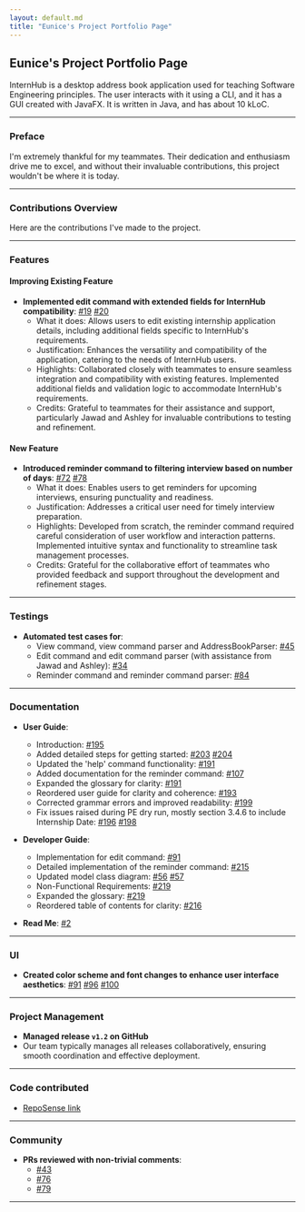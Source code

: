 ```yaml
---
layout: default.md
title: "Eunice's Project Portfolio Page"
---
```


## Eunice's Project Portfolio Page

InternHub is a desktop address book application used for teaching Software Engineering principles. The user interacts with it using a CLI, and it has a GUI created with JavaFX. It is written in Java, and has about 10 kLoC.

---

### Preface

I'm extremely thankful for my teammates. Their dedication and enthusiasm drive me to excel, and without their invaluable contributions, this project wouldn't be where it is today.

---

### Contributions Overview

Here are the contributions I've made to the project.

---

### Features

#### Improving Existing Feature
* **Implemented edit command with extended fields for InternHub compatibility**: [\#19](https://github.com/AY2324S2-CS2103T-F14-1/tp/pull/19) [\#20](https://github.com/AY2324S2-CS2103T-F14-1/tp/pull/20)
  * What it does: Allows users to edit existing internship application details, including additional fields specific to InternHub's requirements.
  * Justification: Enhances the versatility and compatibility of the application, catering to the needs of InternHub users.
  * Highlights: Collaborated closely with teammates to ensure seamless integration and compatibility with existing features. Implemented additional fields and validation logic to accommodate InternHub's requirements.
  * Credits: Grateful to teammates for their assistance and support, particularly Jawad and Ashley for invaluable contributions to testing and refinement.

#### New Feature
* **Introduced reminder command to filtering interview based on number of days**: [\#72](https://github.com/AY2324S2-CS2103T-F14-1/tp/pull/72) [\#78](https://github.com/AY2324S2-CS2103T-F14-1/tp/pull/78)
  * What it does: Enables users to get reminders for upcoming interviews, ensuring punctuality and readiness.
  * Justification: Addresses a critical user need for timely interview preparation.
  * Highlights: Developed from scratch, the reminder command required careful consideration of user workflow and interaction patterns. Implemented intuitive syntax and functionality to streamline task management processes.
  * Credits: Grateful for the collaborative effort of teammates who provided feedback and support throughout the development and refinement stages.

---

### Testings

* **Automated test cases for**:
  - View command, view command parser and AddressBookParser: [\#45](https://github.com/AY2324S2-CS2103T-F14-1/tp/pull/45)
  - Edit command and edit command parser (with assistance from Jawad and Ashley): [\#34](https://github.com/AY2324S2-CS2103T-F14-1/tp/pull/34)
  - Reminder command and reminder command parser: [\#84](https://github.com/AY2324S2-CS2103T-F14-1/tp/pull/84)

---

### Documentation

* **User Guide**:
  - Introduction: [\#195](https://github.com/AY2324S2-CS2103T-F14-1/tp/pull/195) 
  - Added detailed steps for getting started: [\#203](https://github.com/AY2324S2-CS2103T-F14-1/tp/pull/203) [\#204](https://github.com/AY2324S2-CS2103T-F14-1/tp/pull/204) 
  - Updated the 'help' command functionality: [\#191](https://github.com/AY2324S2-CS2103T-F14-1/tp/pull/191)
  - Added documentation for the reminder command: [\#107](https://github.com/AY2324S2-CS2103T-F14-1/tp/pull/107)
  - Expanded the glossary for clarity: [\#191](https://github.com/AY2324S2-CS2103T-F14-1/tp/pull/191)
  - Reordered user guide for clarity and coherence: [\#193](https://github.com/AY2324S2-CS2103T-F14-1/tp/pull/193)
  - Corrected grammar errors and improved readability: [\#199](https://github.com/AY2324S2-CS2103T-F14-1/tp/pull/199) 
  - Fix issues raised during PE dry run, mostly section 3.4.6 to include Internship Date: [\#196](https://github.com/AY2324S2-CS2103T-F14-1/tp/pull/196) [\#198](https://github.com/AY2324S2-CS2103T-F14-1/tp/pull/198) 

* **Developer Guide**:
  - Implementation for edit command: [\#91](https://github.com/AY2324S2-CS2103T-F14-1/tp/pull/91)
  - Detailed implementation of the reminder command: [\#215](https://github.com/AY2324S2-CS2103T-F14-1/tp/pull/215) 
  - Updated model class diagram: [\#56](https://github.com/AY2324S2-CS2103T-F14-1/tp/pull/56) [\#57](https://github.com/AY2324S2-CS2103T-F14-1/tp/pull/57)
  - Non-Functional Requirements: [\#219](https://github.com/AY2324S2-CS2103T-F14-1/tp/pull/219)
  - Expanded the glossary: [\#219](https://github.com/AY2324S2-CS2103T-F14-1/tp/pull/219)
  - Reordered table of contents for clarity: [\#216](https://github.com/AY2324S2-CS2103T-F14-1/tp/pull/216) 

* **Read Me**: [\#2](https://github.com/AY2324S2-CS2103T-F14-1/tp/pull/2)

---

### UI

* **Created color scheme and font changes to enhance user interface aesthetics**: [\#91](https://github.com/AY2324S2-CS2103T-F14-1/tp/pull/91) [\#96](https://github.com/AY2324S2-CS2103T-F14-1/tp/pull/96) [\#100](https://github.com/AY2324S2-CS2103T-F14-1/tp/pull/100)

---

### Project Management

* **Managed release `v1.2` on GitHub**
* Our team typically manages all releases collaboratively, ensuring smooth coordination and effective deployment.

---

### Code contributed

* [RepoSense link](https://nus-cs2103-ay2324s2.github.io/tp-dashboard/?search=eunrcn&breakdown=true)

---

### Community

* **PRs reviewed with non-trivial comments**:
  - [\#43](https://github.com/AY2324S2-CS2103T-F14-1/tp/pull/43) 
  - [\#76](https://github.com/AY2324S2-CS2103T-F14-1/tp/pull/76) 
  - [\#79](https://github.com/AY2324S2-CS2103T-F14-1/tp/pull/79)

---

